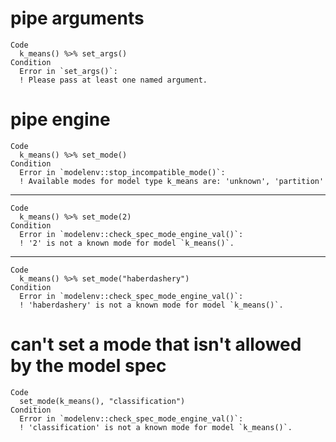# pipe arguments

    Code
      k_means() %>% set_args()
    Condition
      Error in `set_args()`:
      ! Please pass at least one named argument.

# pipe engine

    Code
      k_means() %>% set_mode()
    Condition
      Error in `modelenv::stop_incompatible_mode()`:
      ! Available modes for model type k_means are: 'unknown', 'partition'

---

    Code
      k_means() %>% set_mode(2)
    Condition
      Error in `modelenv::check_spec_mode_engine_val()`:
      ! '2' is not a known mode for model `k_means()`.

---

    Code
      k_means() %>% set_mode("haberdashery")
    Condition
      Error in `modelenv::check_spec_mode_engine_val()`:
      ! 'haberdashery' is not a known mode for model `k_means()`.

# can't set a mode that isn't allowed by the model spec

    Code
      set_mode(k_means(), "classification")
    Condition
      Error in `modelenv::check_spec_mode_engine_val()`:
      ! 'classification' is not a known mode for model `k_means()`.

